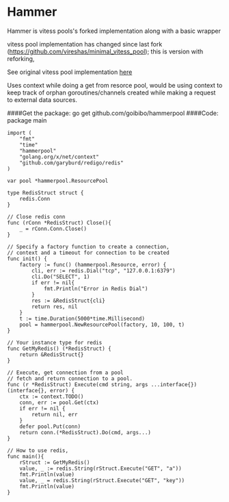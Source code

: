 # Hammer

Hammer is vitess pools's forked implementation along with a basic wrapper

vitess pool implementation has changed since last fork (https://github.com/vireshas/minimal_vitess_pool); this is  version with reforking,

See original vitess pool implementation [here](http://godoc.org/github.com/youtube/vitess/go)

Uses context while doing a get from resorce pool, would be using context to keep track of orphan goroutines/channels created while making a request to external data sources.

####Get the package:
        go get github.com/goibibo/hammerpool
####Code:
	package main

	import (
		"fmt"
		"time"
		"hammerpool"
		"golang.org/x/net/context"
		"github.com/garyburd/redigo/redis"
	)

	var pool *hammerpool.ResourcePool

	type RedisStruct struct {
		redis.Conn
	}

	// Close redis conn
	func (rConn *RedisStruct) Close(){
		_ = rConn.Conn.Close()
	}

	// Specify a factory function to create a connection,
	// context and a timeout for connection to be created
	func init() {
		factory := func() (hammerpool.Resource, error) {
			cli, err := redis.Dial("tcp", "127.0.0.1:6379")
			cli.Do("SELECT", 1)
			if err != nil{
				fmt.Println("Error in Redis Dial")
			}
			res := &RedisStruct{cli}
			return res, nil
		}
		t := time.Duration(5000*time.Millisecond)
		pool = hammerpool.NewResourcePool(factory, 10, 100, t)
	}

	// Your instance type for redis
	func GetMyRedis() (*RedisStruct) {
		return &RedisStruct{}
	}

	// Execute, get connection from a pool 
	// fetch and return connection to a pool.
	func (r *RedisStruct) Execute(cmd string, args ...interface{}) (interface{}, error) {
		ctx := context.TODO()
		conn, err := pool.Get(ctx)
		if err != nil {
			return nil, err
		}
		defer pool.Put(conn)
		return conn.(*RedisStruct).Do(cmd, args...)
	}

	// How to use redis,
	func main(){
		rStruct := GetMyRedis()
		value, _ := redis.String(rStruct.Execute("GET", "a"))
		fmt.Println(value)
		value, _ = redis.String(rStruct.Execute("GET", "key"))
		fmt.Println(value)
	}

